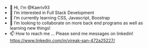 - 👋 Hi, I’m @Kaeriv93
- 👀 I’m interested in Full Stack Development
- 🌱 I’m currently learning CSS, Javascript, Boostrap
- 💞️ I’m looking to collaborate on more back end programs as well as learning new things!
- 📫 How to reach me ...
 Please send me messages on linkedin!
 https://www.linkedin.com/in/vireak-san-472a25227/

<!---
Kaeriv93/Kaeriv93 is a ✨ special ✨ repository because its `README.md` (this file) appears on your GitHub profile.
You can click the Preview link to take a look at your changes.
--->
